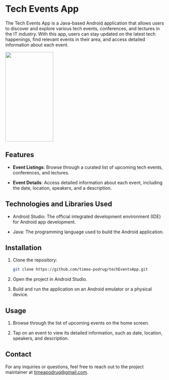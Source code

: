 # Tech Events App

The Tech Events App is a Java-based Android application that allows users to discover and explore various tech events, conferences, and lectures in the IT industry. With this app, users can stay updated on the latest tech happenings, find relevant events in their area, and access detailed information about each event.

<img src="https://github.com/timea-podrug/techEventsApp/assets/108535463/6155f74f-f38f-449f-a138-b5956389df3c" width="150" height="280">

## Features

- **Event Listings**: Browse through a curated list of upcoming tech events, conferences, and lectures.

- **Event Details**: Access detailed information about each event, including the date, location, speakers, and a description.

## Technologies and Libraries Used

- Android Studio: The official integrated development environment (IDE) for Android app development.

- Java: The programming language used to build the Android application.

## Installation

1. Clone the repository:
   ```bash
   git clone https://github.com/timea-podrug/techEventsApp.git
   ```

2. Open the project in Android Studio.

3. Build and run the application on an Android emulator or a physical device.

## Usage

1. Browse through the list of upcoming events on the home screen.

2. Tap on an event to view its detailed information, such as date, location, speakers, and description.

## Contact

For any inquiries or questions, feel free to reach out to the project maintainer at [timeapodrug@gmail.com](mailto:timeapodrug@gmail.com).
